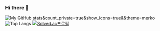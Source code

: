 ### Hi there 👋
![My GitHub stats](https://github-readme-stats.vercel.app/api?username=jisujeong0)&count_private=true&show_icons=true&&theme=merko
![Top Langs](https://github-readme-stats.vercel.app/api/top-langs/?username=jeongjisu0&layout=compact)
[![Solved.ac프로필](http://mazassumnida.wtf/api/generate_badge?boj=wltndh16so)](https://solved.ac/wltndh16so)


<!--
**jisujeong0/jisujeong0** is a ✨ _special_ ✨ repository because its `README.md` (this file) appears on your GitHub profile.

Here are some ideas to get you started:

- 🔭 I’m currently working on ...
- 🌱 I’m currently learning ...
- 👯 I’m looking to collaborate on ...
- 🤔 I’m looking for help with ...
- 💬 Ask me about ...
- 📫 How to reach me: ...
- 😄 Pronouns: ...
- ⚡ Fun fact: ...
-->
